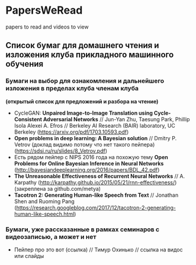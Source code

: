 # PapersWeRead
papers to read and videos to view

## Список бумаг для домашнего чтения и изложения клуба прикладного машинного обучения

### Бумаги на выбор для ознакомления и дальнейшего изложения в пределах клуба членам клуба 
**(открытый список для предложений и разбора на чтение)**

- CycleGAN: **Unpaired Image-to-Image Translation using Cycle-Consistent Adversarial Networks** // Jun-Yan Zhu, Taesung Park, Phillip Isola Alexei A. Efros // Berkeley AI Research (BAIR) laboratory, UC Berkeley (https://arxiv.org/pdf/1703.10593.pdf)
- **Open problems in deep learning: A Bayesian solution** // Dmitry P. Vetrov (доклад видимо потому что нет такого пейпера) (https://sdsj.ru/ru/slides/8_Vetrov.pdf)
- Есть рядом пейпер с NIPS 2016 года на похожую тему **Open Problems for Online Bayesian Inference in
Neural Networks** (http://bayesiandeeplearning.org/2016/papers/BDL_42.pdf)
- **The Unreasonable Effectiveness of Recurrent Neural Networks** // A. Karpathy (http://karpathy.github.io/2015/05/21/rnn-effectiveness/) (закреплена за github.com/metya)
- **Tacotron 2: Generating Human-like Speech from Text** // Jonathan Shen and Ruoming Pang (https://research.googleblog.com/2017/12/tacotron-2-generating-human-like-speech.html)



### Бумаги, уже рассказанные в рамках семинаров с видеозаписью, а может и нет

- Пейпер про это вот (ссылка) // Тимур Охинько // ссылка на видос или слайды
